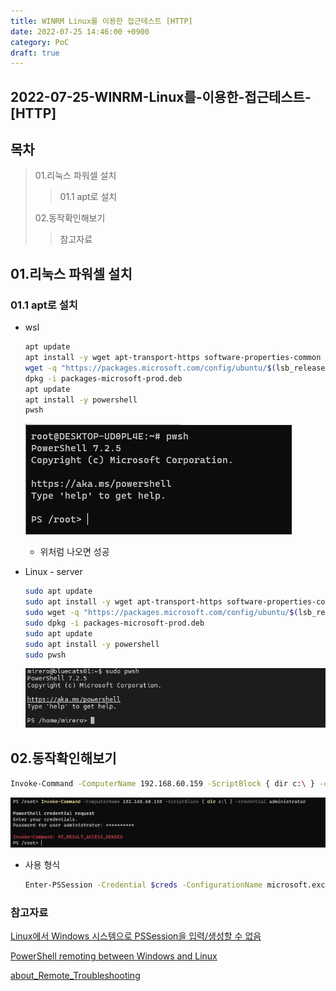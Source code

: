 ```yaml
---
title: WINRM Linux를 이용한 접근테스트 [HTTP]
date: 2022-07-25 14:46:00 +0900
category: PoC
draft: true
---
```


## 2022-07-25-WINRM-Linux를-이용한-접근테스트-[HTTP]

## 목차

>01.리눅스 파워셀 설치
>
>>01.1 apt로 설치
>
>02.동작확인해보기
>
>>참고자료

## 01.리눅스 파워셀 설치

### 01.1 apt로 설치

- wsl

  ```sh
  apt update
  apt install -y wget apt-transport-https software-properties-common
  wget -q "https://packages.microsoft.com/config/ubuntu/$(lsb_release -rs)/packages-microsoft-prod.deb"
  dpkg -i packages-microsoft-prod.deb
  apt update
  apt install -y powershell
  pwsh
  ```

  ![image-20220725145138542](../../assets/img/post/2022-07-25-WINRM-Linux를-이용한-접근테스트-[HTTP]/image-20220725145138542.png)

  - 위처럼 나오면 성공

- Linux - server

  ```sh
  sudo apt update
  sudo apt install -y wget apt-transport-https software-properties-common
  sudo wget -q "https://packages.microsoft.com/config/ubuntu/$(lsb_release -rs)/packages-microsoft-prod.deb"
  sudo dpkg -i packages-microsoft-prod.deb
  sudo apt update
  sudo apt install -y powershell
  sudo pwsh
  ```

  ![image-20220725161959856](../../assets/img/post/2022-07-25-WINRM-Linux를-이용한-접근테스트-[HTTP]/image-20220725161959856.png)



## 02.동작확인해보기

```sh
Invoke-Command -ComputerName 192.168.60.159 -ScriptBlock { dir c:\ } -credential administrator
```

![image-20220725163931228](../../assets/img/post/2022-07-25-WINRM-Linux를-이용한-접근테스트-[HTTP]/image-20220725163931228.png)

- 사용 형식

  ```sh
  Enter-PSSession -Credential $creds -ConfigurationName microsoft.exchange -ConnectionUri http://x.x.x.x/powershell -Authentication Negotiate -Verbose
  ```







### 참고자료

[Linux에서 Windows 시스템으로 PSSession을 입력/생성할 수 없음](vhttps://github.com/PowerShell/PowerShell/issues/6647)

[PowerShell remoting between Windows and Linux](https://4sysops.com/archives/powershell-remoting-between-windows-and-linux/)

[about_Remote_Troubleshooting](https://docs.microsoft.com/ko-kr/powershell/module/microsoft.powershell.core/about/about_remote_troubleshooting?view=powershell-7.2)